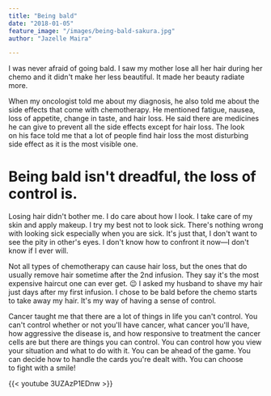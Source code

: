 ```yaml
---
title: "Being bald"
date: "2018-01-05"
feature_image: "/images/being-bald-sakura.jpg"
author: "Jazelle Maira"

---
```


I was never afraid of going bald. I saw my mother lose all her hair during her chemo and it didn't make her less beautiful. It made her beauty radiate more.

When my oncologist told me about my diagnosis, he also told me about the side effects that come with chemotherapy. He mentioned fatigue, nausea, loss of appetite, change in taste, and hair loss. He said there are medicines he can give to prevent all the side effects except for hair loss. The look on his face told me that a lot of people find hair loss the most disturbing side effect as it is the most visible one.

# Being bald isn't dreadful, the loss of control is.

Losing hair didn't bother me. I do care about how I look. I take care of my skin and apply makeup. I try my best not to look sick. There's nothing wrong with looking sick especially when you are sick. It's just that, I don't want to see the pity in other's eyes. I don't know how to confront it now—I don't know if I ever will.

Not all types of chemotherapy can cause hair loss, but the ones that do usually remove hair sometime after the 2nd infusion. They say it's the most expensive haircut one can ever get. 😉 I asked my husband to shave my hair just days after my first infusion. I chose to be bald before the chemo starts to take away my hair. It's my way of having a sense of control.

Cancer taught me that there are a lot of things in life you can't control. You can't control whether or not you'll have cancer, what cancer you'll have, how aggressive the disease is, and how responsive to treatment the cancer cells are but there are things you can control. You can control how you view your situation and what to do with it. You can be ahead of the game. You can decide how to handle the cards you're dealt with. You can choose to fight with a smile!

{{< youtube 3UZAzP1EDnw >}}
